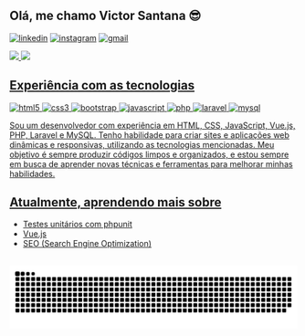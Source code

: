 ## Olá, me chamo Victor Santana 😎

[![linkedin](https://img.shields.io/badge/LinkedIn-0077B5?style=for-the-badge&logo=linkedin&logoColor=white)](https://www.linkedin.com/in/victor-santana-tech)
[![instagram](https://img.shields.io/badge/Instagram-E4405F?style=for-the-badge&logo=instagram&logoColor=white)](https://www.instagram.com/victo_rsantana/)
[![gmail](https://img.shields.io/badge/Gmail-D14836?style=for-the-badge&logo=gmail&logoColor=white)](https://mail.google.com/mail/u/?authuser=santanav589@gmail.com)

<div>
  <a href="https://github.com/VictorSantana100">    
  <img height="160em" src="https://github-readme-stats.vercel.app/api?username=VictorSantana100&layout=compact&show_icons=true&hide=contribs,prs&cache_seconds=86400&theme=dark&count_private=true"/>
  <img height="160em" src="https://github-readme-stats.vercel.app/api/top-langs/?username=VictorSantana100&layout=compact&langs_count=7&theme=dark"/>
</div>

## Experiência com as tecnologias

![html5](https://img.shields.io/badge/HTML5-E34F26?style=for-the-badge&logo=html5&logoColor=white)
![css3](https://img.shields.io/badge/CSS3-1572B6?style=for-the-badge&logo=css3&logoColor=white)
![bootstrap](https://img.shields.io/badge/Bootstrap-563D7C?style=for-the-badge&logo=bootstrap&logoColor=white)
![javascript](https://img.shields.io/badge/JavaScript-0000a28?style=for-the-badge&logo=javascript&logoColor=white)
![php](https://img.shields.io/badge/PHP-777BB4?style=for-the-badge&logo=php&logoColor=white)
![laravel](https://img.shields.io/badge/Laravel-FF2D20?style=for-the-badge&logo=laravel&logoColor=white)
![mysql](https://img.shields.io/badge/MySQL-00000F?style=for-the-badge&logo=mysql&logoColor=white)

 Sou um desenvolvedor com experiência em HTML, CSS, JavaScript, Vue.js, PHP, Laravel e MySQL. Tenho habilidade para criar sites e aplicações web dinâmicas e responsivas, utilizando as tecnologias mencionadas. Meu objetivo é sempre produzir códigos limpos e organizados, e estou sempre em busca de aprender novas técnicas e ferramentas para melhorar minhas habilidades.

## Atualmente, aprendendo mais sobre
- Testes unitários com phpunit
- Vue.js
- SEO (Search Engine Optimization)


<br clear="both">

<img src="https://raw.githubusercontent.com/victorSantana100/victorSantana100/output/snake.svg" alt="Snake animation" />

###
